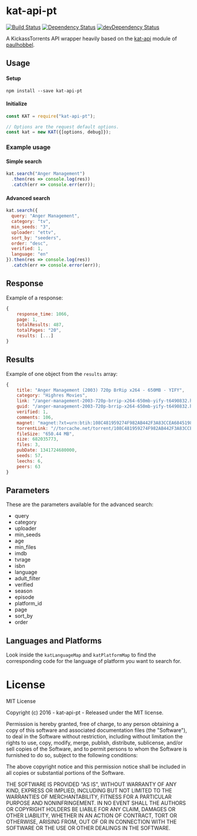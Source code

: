 # kat-api-pt

[![Build Status](https://travis-ci.org/ChrisAlderson/kat-api-pt.svg?branch=master)]()
[![Dependency Status](https://david-dm.org/ChrisAlderson/kat-api-pt.svg)](https://david-dm.org/ChrisAlderson/kat-api-pt)
[![devDependency Status](https://david-dm.org/ChrisAlderson/kat-api-pt/dev-status.svg)](https://david-dm.org/ChrisAlderson/kat-api-pt#info=devDependencies)

A KickassTorrents API wrapper heavily based on the [kat-api](https://github.com/paulhobbel/kat-api) module of [paulhobbel](https://github.com/paulhobbel).

## Usage

#### Setup
```
npm install --save kat-api-pt
```

#### Initialize
```js
const KAT = require("kat-api-pt");

// Options are the request default options.
const kat = new KAT({[options, debug]});
```

### Example usage

#### Simple search
```js
kat.search("Anger Management")
  .then(res => console.log(res))
  .catch(err => console.err(err));
```

#### Advanced search
```js
kat.search({
  query: "Anger Management",
  category: "tv",
  min_seeds: "3",
  uploader: "ettv",
  sort_by: "seeders",
  order: "desc",
  verified: 1,
  language: "en"
}).then(res => console.log(res))
  .catch(err => console.error(err));
```

## Response

Example of a response:

```js
{
	response_time: 1066,
	page: 1,
	totalResults: 487,
	totalPages: "20",
	results: [...]
}
```

## Results

Example of one object from the `results` array:

```js
{
	title: "Anger Management (2003) 720p BrRip x264 - 650MB - YIFY",
	category: "Highres Movies",
	link: "/anger-management-2003-720p-brrip-x264-650mb-yify-t6490832.html",
	guid: "/anger-management-2003-720p-brrip-x264-650mb-yify-t6490832.html",
	verified: 1,
	comments: 106,
	magnet: "magnet:?xt=urn:btih:108C481959274F982AB442F3A83CCEA684519801&dn=anger+management+2003+720p+brrip+x264+650mb+yify&tr=udp%3A%2F%2Ftracker.publicbt.com%2Fannounce&tr=udp%3A%2F%2Fglotorrents.pw%3A6969%2Fannounce&tr=udp%3A%2F%2Ftracker.openbittorrent.com%3A80%2Fannounce&tr=udp%3A%2F%2Ftracker.opentrackr.org%3A1337%2Fannounce",
	torrentLink: "//torcache.net/torrent/108C481959274F982AB442F3A83CCEA684519801.torrent?title=[kat.cr]anger.management.2003.720p.brrip.x264.650mb.yify",
	fileSize: "650.44 MB",
	size: 682035773,
	files: 3,
	pubDate: 1341724680000,
	seeds: 57,
	leechs: 6,
	peers: 63
}
```

## Parameters

These are the parameters available for the advanced search:

 - query
 - category
 - uploader
 - min_seeds
 - age
 - min_files
 - imdb
 - tvrage
 - isbn
 - language
 - adult_filter
 - verified
 - season
 - episode
 - platform_id
 - page
 - sort_by
 - order


## Languages and Platforms
Look inside the `katLanguageMap` and `katPlatformMap` to find the corresponding code for the language of platform you want to search for.

# License

MIT License

Copyright (c) 2016 - kat-api-pt - Released under the MIT license.

Permission is hereby granted, free of charge, to any person obtaining a copy
of this software and associated documentation files (the "Software"), to deal
in the Software without restriction, including without limitation the rights
to use, copy, modify, merge, publish, distribute, sublicense, and/or sell
copies of the Software, and to permit persons to whom the Software is
furnished to do so, subject to the following conditions:

The above copyright notice and this permission notice shall be included in all
copies or substantial portions of the Software.

THE SOFTWARE IS PROVIDED "AS IS", WITHOUT WARRANTY OF ANY KIND, EXPRESS OR
IMPLIED, INCLUDING BUT NOT LIMITED TO THE WARRANTIES OF MERCHANTABILITY,
FITNESS FOR A PARTICULAR PURPOSE AND NONINFRINGEMENT. IN NO EVENT SHALL THE
AUTHORS OR COPYRIGHT HOLDERS BE LIABLE FOR ANY CLAIM, DAMAGES OR OTHER
LIABILITY, WHETHER IN AN ACTION OF CONTRACT, TORT OR OTHERWISE, ARISING FROM,
OUT OF OR IN CONNECTION WITH THE SOFTWARE OR THE USE OR OTHER DEALINGS IN THE
SOFTWARE.
